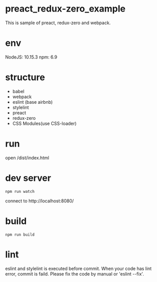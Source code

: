 # preact_redux-zero_example

This is sample of preact, redux-zero and webpack.

# env
NodeJS: 10.15.3
npm: 6.9

# structure
- babel
- webpack
- eslint (base airbnb)
- stylelint
- preact
- redux-zero
- CSS Modules(use CSS-loader)

# run

open /dist/index.html

# dev server

```
npm run watch
```

connect to http://localhost:8080/

# build

```
npm run build
```

# lint

eslint and stylelint is executed before commit.
When your code has lint error, commit is faild.
Please fix the code by manual or 'eslint --fix'.

